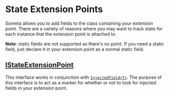 # State Extension Points

Someta allows you to add fields to the class containing your extension point.  There are a variety of reasons where you may want to track state for each instance that the extension point is attached to.  

**Note**: static fields are not supported as there's no point.  If you need a static field, just declare it in your extension point as a normal static field.

## [IStateExtensionPoint](/Someta/IStateExtensionPoint.cs)

This interface works in conjunction with [`InjectedField<T>`](../../Someta/InjectedField.cs).  The purpose of this interface is to act as a marker for whether or not to look for injected fields in your extension point.